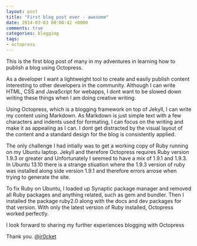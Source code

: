 ```yaml
---
layout: post
title: "First blog post ever - awesome"
date: 2014-03-03 00:08:42 +0000
comments: true
categories: blogging
tags:
- octopress
---
```


This is the first blog post of many in my adventures in learning how to publish a blog using Octopress.  

As a developer I want a lightweight tool to create and easily publish content interesting to other developers in the community.  Although I can write HTML, CSS and JavaScript for webapps, I dont want to be slowed down writing these things when I am doing creative writing.

Using Octopress, which is a blogging framework on top of Jekyll, I can write my content using Markdown.  As Markdown is just simple text with a few characters and indents used for formating, I can focus on the writing and make it as appealing as I can.  I dont get distracted by the visual layout of the content and a standard design for the blog is consistently applied.
<!-- more -->

The only challenge I had intially was to get a working copy of Ruby running on my Ubuntu laptop.  Jekyll and therefore Octopress requires Ruby version 1.9.3 or greater and Unfortunately I seemed to have a mix of 1.9.1 and 1.9.3.  In Ubuntu 13.10 there is a strange stiuation where the 1.9.3 version of ruby was installed along side version 1.9.1 and therefore errors arrose when trying to generate the site.

To fix Ruby on Ubuntu, I loaded up Synaptic package manager and removed all Ruby packages and anything related, such as gem and bundler.  Then I installed the package ruby2.0 along with the docs and dev packages for that version.  With only the latest version of Ruby installed, Octopress worked perfectly.

I look forward to sharing my further experiences blogging with Octopress

Thank you.
[@jr0cket](https://twitter.com/jr0cket)




